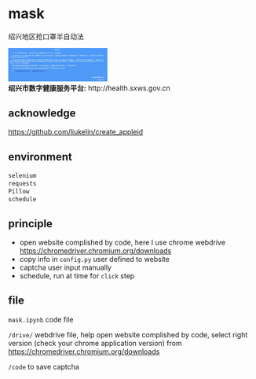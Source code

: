 <!--
 * @Description: 
 * @Version: 
 * @School: Tsinghua Univ
 * @Date: 2020-02-10 13:37:25
 * @LastEditors  : Xie Yufeng
 * @LastEditTime : 2020-02-10 14:14:31
 -->
# mask
绍兴地区抢口罩半自动法

<div class="fig figcenter fighighlight">
  <img src="./img/mask.png" width="40%">
  <div class="figcaption"><b>绍兴市数字健康服务平台:</b> http://health.sxws.gov.cn</div>
</div>

## acknowledge
https://github.com/liukelin/create_appleid

## environment
```
selenium
requests
Pillow
schedule
```

## principle
* open website complished by code, here I use chrome webdrive https://chromedriver.chromium.org/downloads 
* copy info in `config.py` user defined to website
* captcha user input manually
* schedule, run at time for `click` step

## file 
`mask.ipynb` code file

`/drive/` webdrive file, help open website complished by code, select right version (check your chrome application version) from https://chromedriver.chromium.org/downloads 

`/code` to save captcha
